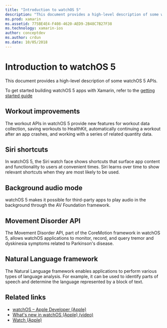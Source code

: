 ```yaml
---
title: "Introduction to watchOS 5"
description: "This document provides a high-level description of some watchOS 5 APIs for Xamarin."
ms.prod: xamarin
ms.assetid: 775BE4E4-F408-4620-AED9-2B48C7B27F38
ms.technology: xamarin-ios
author: conceptdev
ms.author: crdun
ms.date: 10/05/2018
---
```

# Introduction to watchOS 5

This document provides a high-level description of some watchOS 5 APIs.

To get started building watchOS 5 apps with Xamarin, refer to the [getting started guide](~/ios/platform/introduction-to-ios12/get-started.md)

## Workout improvements

The workout APIs in watchOS 5 provide new features for workout data
collection, saving workouts to HealthKit, automatically continuing a
workout after an app crashes, and working with a series of related
quantity data.

## Siri shortcuts

In watchOS 5, the Siri watch face shows shortcuts that surface app content
and functionality to users at convenient times. Siri learns over time to
show relevant shortcuts when they are most likely to be used.

## Background audio mode

watchOS 5 makes it possible for third-party apps to play audio in the
background through the AV Foundation framework.

## Movement Disorder API

The Movement Disorder API, part of the CoreMotion framework in watchOS 5,
allows watchOS applications to monitor, record, and query tremor and
dyskinesia symptoms related to Parkinson's disease.

## Natural Language framework

The Natural Language framework enables applications to perform various
types of language analysis. For example, it can be used to identify parts
of speech and determine the language represented by a block of text.

## Related links

- [watchOS – Apple Developer (Apple)](https://developer.apple.com/watchOS/)
- [What's new in watchOS (Apple) (video)](https://developer.apple.com/videos/play/wwdc2018/206/)
- [Watch (Apple)](https://www.apple.com/watch/)
